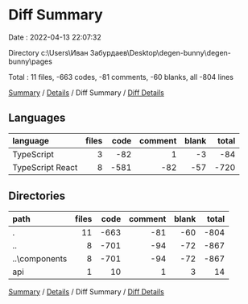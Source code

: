 # Diff Summary

Date : 2022-04-13 22:07:32

Directory c:\Users\Иван Забурдаев\Desktop\degen-bunny\degen-bunny\pages

Total : 11 files,  -663 codes, -81 comments, -60 blanks, all -804 lines

[Summary](results.md) / [Details](details.md) / Diff Summary / [Diff Details](diff-details.md)

## Languages
| language | files | code | comment | blank | total |
| :--- | ---: | ---: | ---: | ---: | ---: |
| TypeScript | 3 | -82 | 1 | -3 | -84 |
| TypeScript React | 8 | -581 | -82 | -57 | -720 |

## Directories
| path | files | code | comment | blank | total |
| :--- | ---: | ---: | ---: | ---: | ---: |
| . | 11 | -663 | -81 | -60 | -804 |
| .. | 8 | -701 | -94 | -72 | -867 |
| ..\components | 8 | -701 | -94 | -72 | -867 |
| api | 1 | 10 | 1 | 3 | 14 |

[Summary](results.md) / [Details](details.md) / Diff Summary / [Diff Details](diff-details.md)